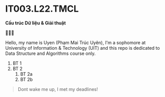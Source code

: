 # IT003.L22.TMCL
**Cấu trúc Dữ liệu & Giải thuật**

:clown_face::clown_face::clown_face:

Hello, my name is Uyen (Phạm Mai Trúc Uyên), I'm a sophomore at University of Information & Technology (UIT) and this repo is dedicated to Data Structure and Algorithms course only.

1. BT 1
1. BT 2
   1. BT 2a
   1. BT 2b




> Dont wake me up, I met my deadlines!
